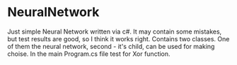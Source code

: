 # NeuralNetwork
Just simple Neural Network written via c#. It may contain some mistakes, but test results are good, so I think it works right. Contains two classes. One of them the neural network, second - it's child, can be used for making choise. In the main Program.cs file test for Xor function.
